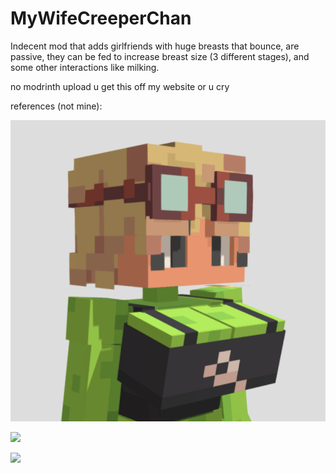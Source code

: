 # MyWifeCreeperChan

Indecent mod that adds girlfriends with huge breasts that bounce, are passive, they can be fed to increase breast size (3 different stages), and some other interactions like milking.

no modrinth upload u get this off my website or u cry

references (not mine):

![](boob%20mod.png)

![](https://i.redd.it/hml1ahr1701f1.jpeg)

![](https://preview.redd.it/cow-pig-and-chicken-variants-waifucraft-v0-li68xbrsplxe1.png?width=1080&crop=smart&auto=webp&s=3b2ec9b2322bd4dd6059643766495388edd06783)
